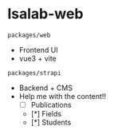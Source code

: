 # lsalab-web

`packages/web`
- Frontend UI
- vue3 + vite

`packages/strapi`
- Backend + CMS
- Help me with the content!!
  - [ ] Publications
  - [*] Fields
  - [*] Students

